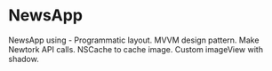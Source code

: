 # NewsApp
NewsApp using -
Programmatic layout.
MVVM design pattern.
Make Newtork API calls.
NSCache to cache image. 
Custom imageView with shadow.
